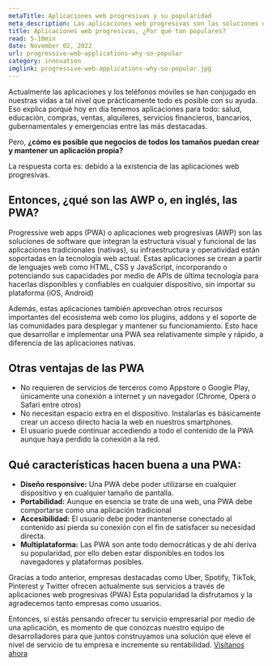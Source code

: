 ```yaml
---
metaTitle: Aplicaciones web progresivas y su popularidad
meta_description: Las aplicaciones web progresivas son las soluciones de software que integran la estructura visual y funcional de las aplicaciones tradicionales (nativas), su infraestructura y operatividad están soportadas en la tecnología web actual.
title: Aplicaciones web progresivas, ¿Por qué tan populares?
read: 5-10min
date: November 02, 2022
url: progressive-web-applications-why-so-popular
category: innovation
imglink: progressive-web-applications-why-so-popular.jpg
---
```


Actualmente las aplicaciones y los teléfonos móviles se han conjugado en nuestras vidas a tal nivel que prácticamente todo es posible con su ayuda. Eso explica porqué hoy en día tenemos aplicaciones para todo: salud, educación, compras, ventas, alquileres, servicios financieros, bancarios, gubernamentales y emergencias entre las más destacadas.

Pero, **¿cómo es posible que negocios de todos los tamaños puedan crear y mantener un aplicación propia?**

La respuesta corta es: debido a la existencia de las aplicaciones web progresivas.

## Entonces, ¿qué son las AWP o, en inglés, las PWA?

Progressive web apps (PWA) o aplicaciones web progresivas (AWP) son las soluciones de software que integran la estructura visual y funcional de las aplicaciones tradicionales (nativas), su infraestructura y operatividad están soportadas en la tecnología web actual. Estas aplicaciones se crean a partir de lenguajes web como HTML, CSS y JavaScript, incorporando o potenciando sus capacidades por medio de APIs de última tecnología para hacerlas disponibles y confiables en cualquier dispositivo, sin importar su plataforma (iOS, Android)

Además, estas aplicaciones también aprovechan otros recursos importantes del ecosistema web como los plugins, addons y el soporte de las comunidades para desplegar y mantener su funcionamiento. Esto hace que desarrollar e implementar una PWA sea relativamente simple y rápido, a diferencia de las aplicaciones nativas.

## Otras ventajas de las PWA

- No requieren de servicios de terceros como Appstore o Google Play, únicamente una conexión a internet y un navegador (Chrome, Opera o Safari entre otros)
- No necesitan espacio extra en el dispositivo. Instalarlas es básicamente crear un acceso directo hacia la web en nuestros smartphones.
- El usuario puede continuar accediendo a todo el contenido de la PWA aunque haya perdido la conexión a la red.

## Qué características hacen buena a una PWA:

- **Diseño responsive:** Una PWA debe poder utilizarse en cualquier dispositivo y en cualquier tamaño de pantalla.
- **Portabilidad:** Aunque en esencia se trate de una web, una PWA debe comportarse como una aplicación tradicional
- **Accesibilidad:** El usuario debe poder mantenerse conectado al contenido así pierda su conexión con el fin de satisfacer su necesidad directa.
- **Multiplataforma:** Las PWA son ante todo democráticas y de ahí deriva su popularidad, por ello deben estar disponibles en todos los navegadores y plataformas posibles.

Gracias a todo anterior, empresas destacadas como Uber, Spotify, TikTok, Pinterest y Twitter ofrecen actualmente sus servicios a través de aplicaciones web progresivas (PWA) Esta popularidad la disfrutamos y la agradecemos tanto empresas como usuarios.

Entonces, si estás pensando ofrecer tu servicio empresarial por medio de una aplicación, es momento de que conozcas nuestro equipo de desarrolladores para que juntos construyamos una solución que eleve el nivel de servicio de tu empresa e incremente su rentabilidad. [Visítanos ahora](https://www.dreamcodesoft.com/es/about)
